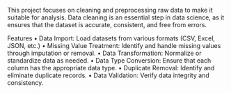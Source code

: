 This project focuses on cleaning and preprocessing raw data to make it suitable for analysis. 
Data cleaning is an essential step in data science, as it ensures that the dataset is accurate, consistent, and free from errors.

Features
•	Data Import: Load datasets from various formats (CSV, Excel, JSON, etc.)
•	Missing Value Treatment: Identify and handle missing values through imputation or removal.
•	Data Transformation: Normalize or standardize data as needed.
•	Data Type Conversion: Ensure that each column has the appropriate data type.
•	Duplicate Removal: Identify and eliminate duplicate records.
•	Data Validation: Verify data integrity and consistency.

